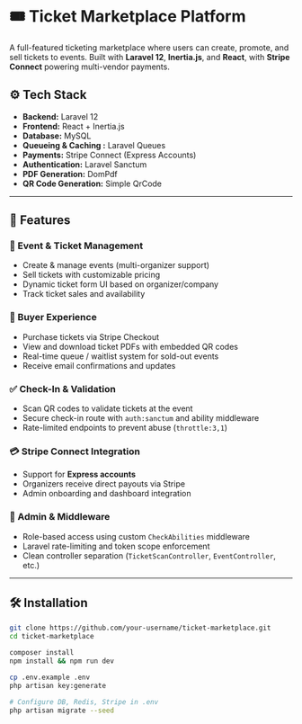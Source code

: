 # 🎟️ Ticket Marketplace Platform

A full-featured ticketing marketplace where users can create, promote, and sell tickets to events. Built with **Laravel 12**, **Inertia.js**, and **React**, with **Stripe Connect** powering multi-vendor payments.

## ⚙️ Tech Stack

- **Backend:** Laravel 12
- **Frontend:** React + Inertia.js
- **Database:** MySQL
- **Queueing & Caching :** Laravel Queues
- **Payments:** Stripe Connect (Express Accounts)
- **Authentication:** Laravel Sanctum
- **PDF Generation:** DomPdf
- **QR Code Generation:** Simple QrCode

---

## 🚀 Features

### 🧾 Event & Ticket Management
- Create & manage events (multi-organizer support)
- Sell tickets with customizable pricing
- Dynamic ticket form UI based on organizer/company
- Track ticket sales and availability

### 🧍 Buyer Experience
- Purchase tickets via Stripe Checkout
- View and download ticket PDFs with embedded QR codes
- Real-time queue / waitlist system for sold-out events
- Receive email confirmations and updates

### ✅ Check-In & Validation
- Scan QR codes to validate tickets at the event
- Secure check-in route with `auth:sanctum` and ability middleware
- Rate-limited endpoints to prevent abuse (`throttle:3,1`)

### 💳 Stripe Connect Integration
- Support for **Express accounts**
- Organizers receive direct payouts via Stripe
- Admin onboarding and dashboard integration

### 🧠 Admin & Middleware
- Role-based access using custom `CheckAbilities` middleware
- Laravel rate-limiting and token scope enforcement
- Clean controller separation (`TicketScanController`, `EventController`, etc.)

---

## 🛠 Installation

```bash
git clone https://github.com/your-username/ticket-marketplace.git
cd ticket-marketplace

composer install
npm install && npm run dev

cp .env.example .env
php artisan key:generate

# Configure DB, Redis, Stripe in .env
php artisan migrate --seed
